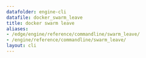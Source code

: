 ```yaml
---
datafolder: engine-cli
datafile: docker_swarm_leave
title: docker swarm leave
aliases:
- /edge/engine/reference/commandline/swarm_leave/
- /engine/reference/commandline/swarm_leave/
layout: cli
---
```


<!--
This page is automatically generated from Docker's source code. If you want to
suggest a change to the text that appears here, open a ticket or pull request
in the source repository on GitHub:

https://github.com/docker/cli
-->
